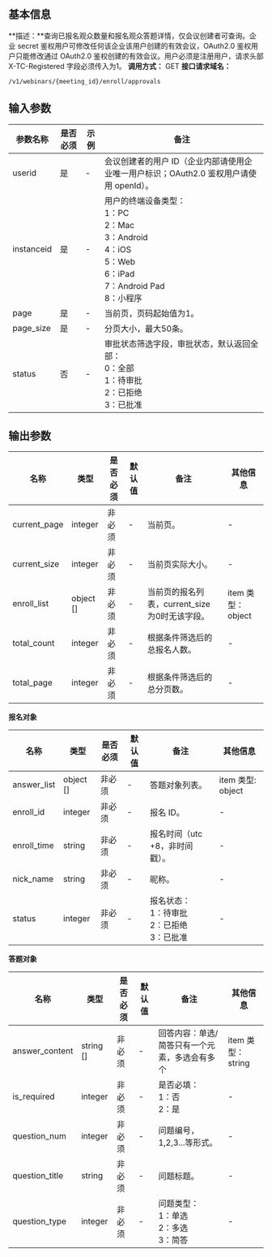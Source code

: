 ## **基本信息**
**描述：**查询已报名观众数量和报名观众答题详情，仅会议创建者可查询。企业 secret 鉴权用户可修改任何该企业该用户创建的有效会议，OAuth2.0 鉴权用户只能修改通过 OAuth2.0 鉴权创建的有效会议。用户必须是注册用户，请求头部 X-TC-Registered 字段必须传入为1。
**调用方式：** GET
**接口请求域名：**
```plaintext
/v1/webinars/{meeting_id}/enroll/approvals
```



## **输入参数**

| **参数名称** | **是否必须** | **示例** | **备注**                                                     |
| ------------ | ------------ | -------- | ------------------------------------------------------------ |
| userid       | 是           |     -     | 会议创建者的用户 ID（企业内部请使用企业唯一用户标识；OAuth2.0 鉴权用户请使用 openId）。 |
| instanceid   | 是           |     -     | 用户的终端设备类型：<br> 1：PC <br>2：Mac<br> 3：Android<br>4：iOS<br> 5：Web <br>6：iPad<br> 7：Android Pad <br>8：小程序 |
| page         | 是           |   -       | 当前页，页码起始值为1。                                        |
| page_size    | 是           | -         | 分页大小，最大50条。                                           |
| status       | 否           |      -    | 审批状态筛选字段，审批状态，默认返回全部：<br>0：全部<br>1：待审批<br>2：已拒绝<br>3：已批准 |



##  **输出参数**

| **名称**     | **类型**  | **是否必须** | **默认值** | **备注**                                    | **其他信息**      |
| ------------ | --------- | ------------ | ---------- | ------------------------------------------- | ----------------- |
| current_page | integer   | 非必须       |  -          | 当前页。                                      |     -              |
| current_size | integer   | 非必须       |   -         | 当前页实际大小。                              |      -             |
| enroll_list  | object [] | 非必须       |     -       | 当前页的报名列表，current_size 为0时无该字段。 | item 类型：object |
| total_count  | integer   | 非必须       |     -      | 根据条件筛选后的总报名人数。                  |      -             |
| total_page   | integer   | 非必须       |      -      | 根据条件筛选后的总分页数。                    |        -           |

**报名对象**

| **名称**    | **类型**  | **是否必须** | **默认值** | **备注**                               | **其他信息**      |
| ----------- | --------- | ------------ | ---------- | -------------------------------------- | ----------------- |
| answer_list | object [] | 非必须       |   -         | 答题对象列表。                           | item 类型: object |
| enroll_id   | integer   | 非必须       |      -      | 报名 ID。                                |       -            |
| enroll_time | string    | 非必须       |      -      | 报名时间（utc +8，非时间戳）。            |       -            |
| nick_name   | string    | 非必须       |       -     | 昵称。                                   |         -          |
| status      | integer   | 非必须       |         -   | 报名状态：<br>1：待审批<br>2：已拒绝<br>3：已批准 |     -              |

**答题对象**

| **名称**       | **类型**  | **是否必须** | **默认值** | **备注**                                      | **其他信息**      |
| -------------- | --------- | ------------ | ---------- | --------------------------------------------- | ----------------- |
| answer_content | string [] | 非必须       |     -       | 回答内容：单选/简答只有一个元素，多选会有多个 | item 类型：string |
| is_required    | integer   | 非必须       |        -    | 是否必填：<br>1：否<br>2：是                          |  -                 |
| question_num   | integer   | 非必须       |     -       | 问题编号，1,2,3...等形式。                      |      -             |
| question_title | string    | 非必须       |         -   | 问题标题。                                      |            -       |
| question_type  | integer   | 非必须       |  -          | 问题类型：<br>1：单选<br>2：多选<br>3：简答              |     -              |

